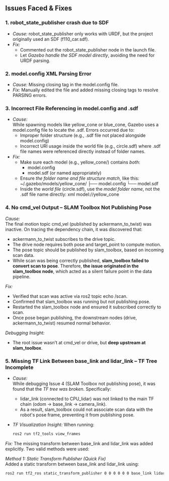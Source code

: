 ## Issues Faced & Fixes

### 1. robot_state_publisher crash due to SDF
- *Cause:* robot_state_publisher only works with URDF, but the project originally used an SDF (f110_car.sdf).
- *Fix:* 
  - Commented out the robot_state_publisher node in the launch file.
  - Let *Gazebo handle the SDF model directly*, avoiding the need for URDF parsing.


### 2. model.config XML Parsing Error
- *Cause:*  Missing </model> closing tag in the model.config file.
- *Fix:* Manually edited the file and added missing closing tags to resolve PARSING errors.


### 3. Incorrect File Referencing in model.config and .sdf
- *Cause:*  
  While spawning models like yellow_cone or blue_cone, Gazebo uses a model.config file to locate the .sdf. Errors occurred due to:
  - Improper folder structure (e.g., .sdf file not placed alongside model.config)
  - Incorrect URI usage inside the world file (e.g., circle.sdf) where .sdf file names were referenced directly instead of folder names.
- *Fix:*
  - Make sure each model (e.g., yellow_cone/) contains *both*:
    - model.config
    - model.sdf (or named appropriately)
  - Ensure *the folder name and file structure match*, like this:
    ~/.gazebo/models/yellow_cone/
        ├── model.config
        └── model.sdf
  - Inside the *world file* (circle.sdf), use the *model folder name*, not the .sdf file name directly:
    xml
    <include>
      <uri>model://yellow_cone</uri>  <!-- NOT model://yellow_cone/model.sdf -->
    </include>


### 4. No cmd_vel Output – SLAM Toolbox Not Publishing Pose
 *Cause:*  
  The final motion topic cmd_vel (published by ackermann_to_twist) was inactive. On tracing the dependency chain, it was discovered that:
  - ackermann_to_twist subscribes to the drive topic.
  - The drive node requires both pose and target_point to compute motion.
  - The pose topic should be published by slam_toolbox, based on incoming scan data.
  - While scan was being correctly published, **slam_toolbox failed to convert scan to pose**.
  Therefore, **the issue originated in the slam_toolbox node**, which acted as a silent failure point in the data pipeline.

 *Fix:*
- Verified that scan was active via ros2 topic echo /scan.
- Confirmed that slam_toolbox was running but not publishing pose.
- Restarted the slam_toolbox node and ensured it subscribed correctly to scan.
- Once pose began publishing, the downstream nodes (drive, ackermann_to_twist) resumed normal behavior.

 *Debugging Insight:*
- The root issue wasn’t at cmd_vel or drive, but **deep upstream at slam_toolbox**.


### 5. Missing TF Link Between base_link and lidar_link – TF Tree Incomplete

- *Cause:*  
  While debugging Issue 4 (SLAM Toolbox not publishing pose), it was found that the *TF tree was broken*. Specifically:
  - lidar_link (connected to CPU_lidar) was not linked to the main TF chain (odom → base_link → camera_link).
  - As a result, slam_toolbox could not associate scan data with the robot's pose frame, preventing it from publishing pose.

- *TF Visualization Insight:*
  When running:
  ```bash
  ros2 run tf2_tools view_frames

 *Fix:*
  The missing transform between base_link and lidar_link was added explicitly. Two valid methods were used:

  *Method 1: Static Transform Publisher (Quick Fix)*  
  Added a static transform between base_link and lidar_link using:
  ```bash
  ros2 run tf2_ros static_transform_publisher 0 0 0 0 0 0 base_link lidar_link



